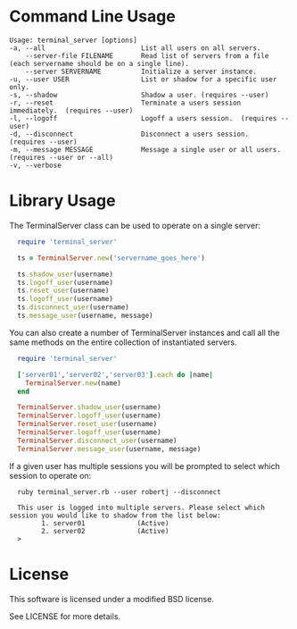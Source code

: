 Command Line Usage
==================
    Usage: terminal_server [options]
    -a, --all                        List all users on all servers.
        --server-file FILENAME       Read list of servers from a file (each servername should be on a single line).
        --server SERVERNAME          Initialize a server instance.
    -u, --user USER                  List or shadow for a specific user only.
    -s, --shadow                     Shadow a user. (requires --user)
    -r, --reset                      Terminate a users session immediately.  (requires --user)
    -l, --logoff                     Logoff a users session.  (requires --user)
    -d, --disconnect                 Disconnect a users session.  (requires --user)
    -m, --message MESSAGE            Message a single user or all users.  (requires --user or --all)
    -v, --verbose

Library Usage
=============

The TerminalServer class can be used to operate on a single server:

```ruby
  require 'terminal_server'

  ts = TerminalServer.new('servername_goes_here')

  ts.shadow_user(username)
  ts.logoff_user(username)
  ts.reset_user(username)
  ts.logoff_user(username)
  ts.disconnect_user(username)
  ts.message_user(username, message)
```

You can also create a number of TerminalServer instances and call all the same methods on the entire
collection of instantiated servers.

```ruby
  require 'terminal_server'

  ['server01','server02','server03'].each do |name|
    TerminalServer.new(name)
  end

  TerminalServer.shadow_user(username)
  TerminalServer.logoff_user(username)
  TerminalServer.reset_user(username)
  TerminalServer.logoff_user(username)
  TerminalServer.disconnect_user(username)
  TerminalServer.message_user(username, message)

```

If a given user has multiple sessions you will be prompted to select which session to operate on:

```
  ruby terminal_server.rb --user robertj --disconnect

  This user is logged into multiple servers. Please select which session you would like to shadow from the list below:
        1. server01             (Active)
        2. server02             (Active)
  >
```

License
=======
This software is licensed under a modified BSD license.

See LICENSE for more details.
